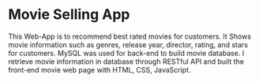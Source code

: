 # Movie Selling App
This Web-App is to recommend best rated movies for customers. It Shows movie information such as genres, release year, director, rating, and stars for customers. MySQL was used for back-end to build movie database. I retrieve movie information in database through RESTful API and built the front-end movie web page with HTML, CSS, JavaScript.
